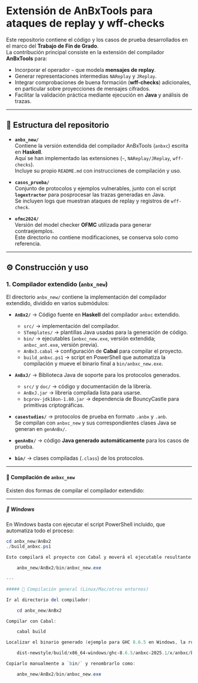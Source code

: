 # Extensión de AnBxTools para ataques de replay y wff-checks

Este repositorio contiene el código y los casos de prueba desarrollados en el marco del **Trabajo de Fin de Grado**.  
La contribución principal consiste en la extensión del compilador **AnBxTools** para:

- Incorporar el operador `~` que modela **mensajes de replay**.
- Generar representaciones intermedias `NAReplay` y `JReplay`.
- Integrar comprobaciones de buena formación (**wff-checks**) adicionales, en particular sobre proyecciones de mensajes cifrados.
- Facilitar la validación práctica mediante ejecución en **Java** y análisis de trazas.

---

## 📂 Estructura del repositorio

- **`anbx_new/`**  
  Contiene la versión extendida del compilador AnBxTools (`anbxc`) escrita en **Haskell**.  
  Aquí se han implementado las extensiones (`~`, `NAReplay/JReplay`, `wff-checks`).  
  Incluye su propio `README.md` con instrucciones de compilación y uso.

- **`casos_prueba/`**  
  Conjunto de protocolos y ejemplos vulnerables, junto con el script **`logextractor`** para posprocesar las trazas generadas en Java.  
  Se incluyen logs que muestran ataques de replay y registros de `wff-check`.

- **`ofmc2024/`**  
  Versión del model checker **OFMC** utilizada para generar contraejemplos.  
  Este directorio no contiene modificaciones, se conserva solo como referencia.

---

## ⚙️ Construcción y uso

### 1. Compilador extendido (`anbx_new`)

El directorio `anbx_new/` contiene la implementación del compilador extendido, dividido en varios submódulos:

- **`AnBx2/`** → Código fuente en **Haskell** del compilador `anbxc` extendido.  
  - `src/` → implementación del compilador.  
  - `STemplates/` → plantillas Java usadas para la generación de código.  
  - `bin/` → ejecutables (`anbxc_new.exe`, versión extendida; `anbxc_ant.exe`, versión previa).  
  - `AnBx3.cabal` → configuración de **Cabal** para compilar el proyecto.  
  - `build_anbxc.ps1` → script en PowerShell que automatiza la compilación y mueve el binario final a `bin/anbxc_new.exe`.

- **`AnBxJ/`** → Biblioteca Java de soporte para los protocolos generados.  
  - `src/` y `doc/` → código y documentación de la librería.  
  - `AnBxJ.jar` → librería compilada lista para usarse.  
  - `bcprov-jdk18on-1.80.jar` → dependencia de BouncyCastle para primitivas criptográficas.

- **`casestudies/`** → protocolos de prueba en formato `.anbx` y `.anb`.  
  Se compilan con `anbxc_new` y sus correspondientes clases Java se generan en `genAnBx/`.

- **`genAnBx/`** → código **Java generado automáticamente** para los casos de prueba.  

- **`bin/`** → clases compiladas (`.class`) de los protocolos.  

---

#### 🔨 Compilación de `anbxc_new`

Existen dos formas de compilar el compilador extendido:  

---

##### 🔹 Windows

En Windows basta con ejecutar el script PowerShell incluido, que automatiza todo el proceso:

```powershell
cd anbx_new/AnBx2
./build_anbxc.ps1

Esto compilará el proyecto con Cabal y moverá el ejecutable resultante a:

    anbx_new/AnBx2/bin/anbxc_new.exe

---

##### 🔹 Compilación general (Linux/Mac/otros entornos)

Ir al directorio del compilador:

    cd anbx_new/AnBx2

Compilar con Cabal:

    cabal build

Localizar el binario generado (ejemplo para GHC 8.6.5 en Windows, la ruta puede variar):

    dist-newstyle/build/x86_64-windows/ghc-8.6.5/anbxc-2025.1/x/anbxc/build/anbxc/anbxc.exe

Copiarlo manualmente a `bin/` y renombrarlo como:

    anbx_new/AnBx2/bin/anbxc_new.exe
